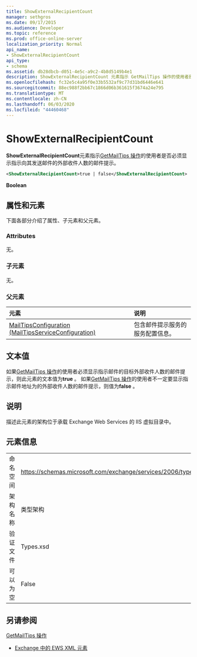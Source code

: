 ```yaml
---
title: ShowExternalRecipientCount
manager: sethgros
ms.date: 09/17/2015
ms.audience: Developer
ms.topic: reference
ms.prod: office-online-server
localization_priority: Normal
api_name:
- ShowExternalRecipientCount
api_type:
- schema
ms.assetid: db28dbcb-d051-4e5c-a9c2-4b8d5149b4e1
description: ShowExternalRecipientCount 元素指示 GetMailTips 操作的使用者是否必须显示指示向其发送邮件的外部收件人数的邮件提示。
ms.openlocfilehash: fc32e5c4a95f0e33b5532af9c77d31bd6446e641
ms.sourcegitcommit: 88ec988f2bb67c1866d06b361615f3674a24e795
ms.translationtype: MT
ms.contentlocale: zh-CN
ms.lasthandoff: 06/03/2020
ms.locfileid: "44460468"
---
```

# <a name="showexternalrecipientcount"></a>ShowExternalRecipientCount

**ShowExternalRecipientCount**元素指示[GetMailTips 操作](getmailtips-operation.md)的使用者是否必须显示指示向其发送邮件的外部收件人数的邮件提示。 
  
```XML
<ShowExternalRecipientCount>true | false</ShowExternalRecipientCount>
```

 **Boolean**
## <a name="attributes-and-elements"></a>属性和元素

下面各部分介绍了属性、子元素和父元素。
  
### <a name="attributes"></a>Attributes

无。
  
### <a name="child-elements"></a>子元素

无。
  
### <a name="parent-elements"></a>父元素

|**元素**|**说明**|
|:-----|:-----|
|[MailTipsConfiguration (MailTipsServiceConfiguration)](mailtipsconfiguration-mailtipsserviceconfiguration.md) <br/> |包含邮件提示服务的服务配置信息。  <br/> |
   
## <a name="text-value"></a>文本值

如果[GetMailTips 操作](getmailtips-operation.md)的使用者必须显示指示邮件的目标外部收件人数的邮件提示，则此元素的文本值为**true** 。 如果[GetMailTips 操作](getmailtips-operation.md)的使用者不一定要显示指示邮件地址为的外部收件人数的邮件提示，则值为**false** 。 
  
## <a name="remarks"></a>说明

描述此元素的架构位于承载 Exchange Web Services 的 IIS 虚拟目录中。
  
## <a name="element-information"></a>元素信息

|||
|:-----|:-----|
|命名空间  <br/> |https://schemas.microsoft.com/exchange/services/2006/types  <br/> |
|架构名称  <br/> |类型架构  <br/> |
|验证文件  <br/> |Types.xsd  <br/> |
|可以为空  <br/> |False  <br/> |
   
## <a name="see-also"></a>另请参阅



[GetMailTips 操作](getmailtips-operation.md)


- [Exchange 中的 EWS XML 元素](ews-xml-elements-in-exchange.md)

